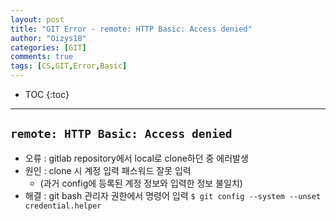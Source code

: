 ```yaml
---
layout: post
title: "GIT Error - remote: HTTP Basic: Access denied"
author: "Oizys18"
categories: [GIT]
comments: true
tags: [CS,GIT,Error,Basic]
---
```

* TOC
{:toc}
* * *


## `remote: HTTP Basic: Access denied`

- 오류 : gitlab repository에서 local로 clone하던 중 에러발생
- 원인 : clone 시 계정 입력 패스워드 잘못 입력 
  - (과거 config에 등록된 계정 정보와 입력한 정보 불일치)
- 해결 : git bash 관리자 권한에서 명령어 입력
`$ git config --system --unset credential.helper`
